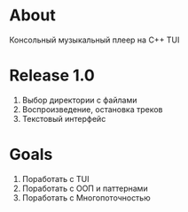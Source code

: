 # About

Консольный музыкальный плеер на C++ TUI

# Release 1.0

 1. Выбор директории с файлами
 2. Воспроизведение, остановка треков
 3. Текстовый интерфейс

# Goals
1. Поработать с TUI
2. Поработать с ООП и паттернами
3. Поработать с Многопоточностью

